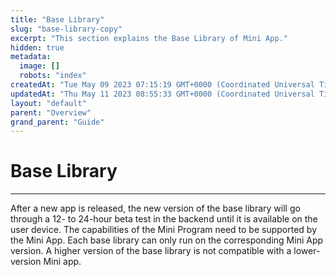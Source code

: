 ```yaml
---
title: "Base Library"
slug: "base-library-copy"
excerpt: "This section explains the Base Library of Mini App."
hidden: true
metadata: 
  image: []
  robots: "index"
createdAt: "Tue May 09 2023 07:15:19 GMT+0000 (Coordinated Universal Time)"
updatedAt: "Thu May 11 2023 08:55:33 GMT+0000 (Coordinated Universal Time)"
layout: "default"
parent: "Overview"
grand_parent: "Guide"
---
```

# Base Library 
*** 
After a new app is released, the new version of the base library will go through a 12- to 24-hour beta test in the backend until it is available on the user device. The capabilities of the Mini Program need to be supported by the Mini App. Each base library can only run on the corresponding Mini App version. A higher version of the base library is not compatible with a lower-version Mini app.

